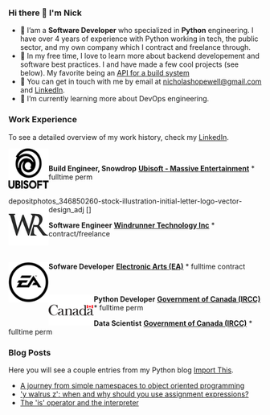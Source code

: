 ### Hi there 👋 I'm Nick

- 🐍 I’am a **Software Developer** who specialized in **Python** engineering. I have over 4 years of experience with Python working in tech, the public sector, and my own company which I contract and freelance through.
- 🔭 In my free time, I love to learn more about backend developement and software best practices. I and have made a few cool projects (see below). My favorite being an [API for a build system](https://github.com/NHopewell/diskspace-monitor-CRUD)
- 💬 You can get in touch with me by email at [nicholashopewell@gmail.com](mailto:nicholashopewell@gmail.com) and [LinkedIn](https://www.linkedin.com/in/nick-hopewell/).
- 🌱 I’m currently learning more about DevOps engineering.

### Work Experience

To see a detailed overview of my work history, check my [LinkedIn](https://www.linkedin.com/in/nick-hopewell/).

[<img align="left" height="80px" width="80px" alt="massive" src="employer_images/Ubisoft_logo.png">](https://www.massive.se/games/)

<br/>

**Build Engineer, Snowdrop**
[**Ubisoft - Massive Entertainment**](https://www.massive.se/games/) \* fulltime perm
<br/>
<br/>

depositphotos_346850260-stock-illustration-initial-letter-logo-vector-design_adj
[]
[<img align="left" height="80px" width="80px" alt="wr" src="employer_images/depositphotos_346850260-stock-illustration-initial-letter-logo-vector-design_adj.jpeg">](https://www.linkedin.com/company/78842977/)

**Software Engineer**
[**Windrunner Technology Inc**](https://www.linkedin.com/company/78842977/) \* contract/freelance
<br/>  
<br/>

[<img align="left" height="80px" width="80px" alt="EA" src="employer_images/EA_logo_Electronic_Arts.png">](https://www.ea.com/)

**Sofware Developer**
[**Electronic Arts (EA)**](https://www.ea.com/) \* fulltime contract
<br/>  
<br/>

[<img align="left" height="61px" width="90px" alt="gov" src="employer_images/Government-of-Canada-logo.png">](https://www.canada.ca/en/immigration-refugees-citizenship.html)

**Python Developer**
[**Government of Canada (IRCC)**](https://www.canada.ca/en/immigration-refugees-citizenship.html) \* fulltime perm

**Data Scientist**
[**Government of Canada (IRCC)**](https://www.canada.ca/en/immigration-refugees-citizenship.html) \* fulltime perm

### Blog Posts

Here you will see a couple entries from my Python blog [Import This](https://nicholashopewell.com/import-this/).

<!-- BLOG_START -->

- [A journey from simple namespaces to object oriented programming](https://nicholashopewell.com/import-this/2021/02/17/from-simple-namespaces-to-oop.html)
- ['y walrus z': when and why should you use assignment expressions?](https://nicholashopewell.com/import-this/2021/02/15/when-and-how-to-use-assignment-expressions.html)
- [The 'is' operator and the interpreter](https://nicholashopewell.com/import-this/2021/02/11/the-is-operator.html)
<!-- BLOG_END -->
